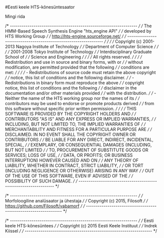 #Eesti keele HTS-kõnesüntesaator

Mingi rida

/* ----------------------------------------------------------------- */
/*           The HMM-Based Speech Synthesis Engine "hts_engine API"  */
/*           developed by HTS Working Group                          */
/*           http://hts-engine.sourceforge.net/                      */
/* ----------------------------------------------------------------- */
/*                                                                   */
/*  Copyright (c) 2001-2013  Nagoya Institute of Technology          */
/*                           Department of Computer Science          */
/*                                                                   */
/*                2001-2008  Tokyo Institute of Technology           */
/*                           Interdisciplinary Graduate School of    */
/*                           Science and Engineering                 */
/*                                                                   */
/* All rights reserved.                                              */
/*                                                                   */
/* Redistribution and use in source and binary forms, with or        */
/* without modification, are permitted provided that the following   */
/* conditions are met:                                               */
/*                                                                   */
/* - Redistributions of source code must retain the above copyright  */
/*   notice, this list of conditions and the following disclaimer.   */
/* - Redistributions in binary form must reproduce the above         */
/*   copyright notice, this list of conditions and the following     */
/*   disclaimer in the documentation and/or other materials provided */
/*   with the distribution.                                          */
/* - Neither the name of the HTS working group nor the names of its  */
/*   contributors may be used to endorse or promote products derived */
/*   from this software without specific prior written permission.   */
/*                                                                   */
/* THIS SOFTWARE IS PROVIDED BY THE COPYRIGHT HOLDERS AND            */
/* CONTRIBUTORS "AS IS" AND ANY EXPRESS OR IMPLIED WARRANTIES,       */
/* INCLUDING, BUT NOT LIMITED TO, THE IMPLIED WARRANTIES OF          */
/* MERCHANTABILITY AND FITNESS FOR A PARTICULAR PURPOSE ARE          */
/* DISCLAIMED. IN NO EVENT SHALL THE COPYRIGHT OWNER OR CONTRIBUTORS */
/* BE LIABLE FOR ANY DIRECT, INDIRECT, INCIDENTAL, SPECIAL,          */
/* EXEMPLARY, OR CONSEQUENTIAL DAMAGES (INCLUDING, BUT NOT LIMITED   */
/* TO, PROCUREMENT OF SUBSTITUTE GOODS OR SERVICES; LOSS OF USE,     */
/* DATA, OR PROFITS; OR BUSINESS INTERRUPTION) HOWEVER CAUSED AND ON */
/* ANY THEORY OF LIABILITY, WHETHER IN CONTRACT, STRICT LIABILITY,   */
/* OR TORT (INCLUDING NEGLIGENCE OR OTHERWISE) ARISING IN ANY WAY    */
/* OUT OF THE USE OF THIS SOFTWARE, EVEN IF ADVISED OF THE           */
/* POSSIBILITY OF SUCH DAMAGE.                                       */
/* ----------------------------------------------------------------- */


/* ----------------------------------------------------------------- */
/*             Morfoloogiline analüsaator ja ühestaja                */
/*                 Copyright (c) 2015, Filosoft                      */
/*              https://github.com/Filosoft/vabamorf                 */
/* ----------------------------------------------------------------- */


/* ----------------------------------------------------------------- */
/*                   Eesti keele HTS-kõnesüntees                     */
/*             Copyright (c) 2015 Eesti Keele Instituut              */
/*                         Indrek Kiissel                            */
/* ----------------------------------------------------------------- */

